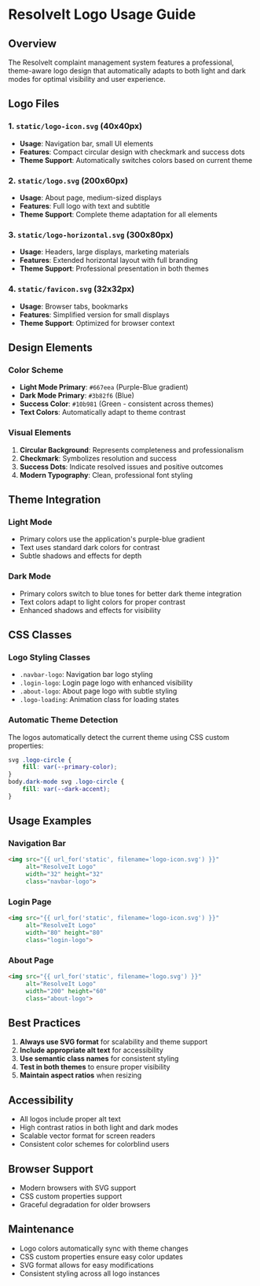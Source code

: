 # ResolveIt Logo Usage Guide

## Overview
The ResolveIt complaint management system features a professional, theme-aware logo design that automatically adapts to both light and dark modes for optimal visibility and user experience.

## Logo Files

### 1. `static/logo-icon.svg` (40x40px)
- **Usage**: Navigation bar, small UI elements
- **Features**: Compact circular design with checkmark and success dots
- **Theme Support**: Automatically switches colors based on current theme

### 2. `static/logo.svg` (200x60px)
- **Usage**: About page, medium-sized displays
- **Features**: Full logo with text and subtitle
- **Theme Support**: Complete theme adaptation for all elements

### 3. `static/logo-horizontal.svg` (300x80px)
- **Usage**: Headers, large displays, marketing materials
- **Features**: Extended horizontal layout with full branding
- **Theme Support**: Professional presentation in both themes

### 4. `static/favicon.svg` (32x32px)
- **Usage**: Browser tabs, bookmarks
- **Features**: Simplified version for small displays
- **Theme Support**: Optimized for browser context

## Design Elements

### Color Scheme
- **Light Mode Primary**: `#667eea` (Purple-Blue gradient)
- **Dark Mode Primary**: `#3b82f6` (Blue)
- **Success Color**: `#10b981` (Green - consistent across themes)
- **Text Colors**: Automatically adapt to theme contrast

### Visual Elements
1. **Circular Background**: Represents completeness and professionalism
2. **Checkmark**: Symbolizes resolution and success
3. **Success Dots**: Indicate resolved issues and positive outcomes
4. **Modern Typography**: Clean, professional font styling

## Theme Integration

### Light Mode
- Primary colors use the application's purple-blue gradient
- Text uses standard dark colors for contrast
- Subtle shadows and effects for depth

### Dark Mode
- Primary colors switch to blue tones for better dark theme integration
- Text colors adapt to light colors for proper contrast
- Enhanced shadows and effects for visibility

## CSS Classes

### Logo Styling Classes
- `.navbar-logo`: Navigation bar logo styling
- `.login-logo`: Login page logo with enhanced visibility
- `.about-logo`: About page logo with subtle styling
- `.logo-loading`: Animation class for loading states

### Automatic Theme Detection
The logos automatically detect the current theme using CSS custom properties:
```css
svg .logo-circle {
    fill: var(--primary-color);
}
body.dark-mode svg .logo-circle {
    fill: var(--dark-accent);
}
```

## Usage Examples

### Navigation Bar
```html
<img src="{{ url_for('static', filename='logo-icon.svg') }}" 
     alt="ResolveIt Logo" 
     width="32" height="32" 
     class="navbar-logo">
```

### Login Page
```html
<img src="{{ url_for('static', filename='logo-icon.svg') }}" 
     alt="ResolveIt Logo" 
     width="80" height="80" 
     class="login-logo">
```

### About Page
```html
<img src="{{ url_for('static', filename='logo.svg') }}" 
     alt="ResolveIt Logo" 
     width="200" height="60" 
     class="about-logo">
```

## Best Practices

1. **Always use SVG format** for scalability and theme support
2. **Include appropriate alt text** for accessibility
3. **Use semantic class names** for consistent styling
4. **Test in both themes** to ensure proper visibility
5. **Maintain aspect ratios** when resizing

## Accessibility

- All logos include proper alt text
- High contrast ratios in both light and dark modes
- Scalable vector format for screen readers
- Consistent color schemes for colorblind users

## Browser Support

- Modern browsers with SVG support
- CSS custom properties support
- Graceful degradation for older browsers

## Maintenance

- Logo colors automatically sync with theme changes
- CSS custom properties ensure easy color updates
- SVG format allows for easy modifications
- Consistent styling across all logo instances

